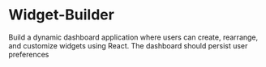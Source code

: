 # Widget-Builder
Build a dynamic dashboard application where users can create, rearrange, and customize widgets using React. The dashboard should persist user preferences
